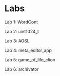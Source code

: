 # Labs
Lab 1: WordCont  

Lab 2: uint1024_t  

Lab 3: AOSL  

Lab 4: meta_editor_app  

Lab 5: game_of_life_clion  

Lab 6: archivator
